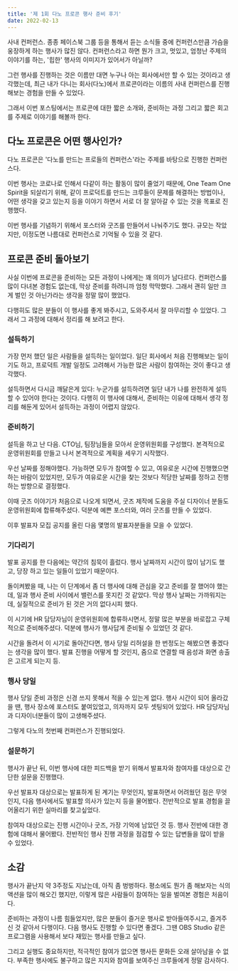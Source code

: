 ```yaml
---
title: '제 1회 다노 프로콘 행사 준비 후기'
date: 2022-02-13
---
```


사내 컨퍼런스. 종종 페이스북 그룹 등을 통해서 듣는 소식들 중에 컨퍼런스만큼 가슴을 웅장하게 하는 행사가 많진 않다. 컨퍼런스라고 하면 뭔가 크고, 멋있고, 엄청난 주제의 이야기를 하는, '힙한' 행사의 이미지가 있어서가 아닐까?

그런 행사를 진행하는 것은 이름만 대면 누구나 아는 회사에서만 할 수 있는 것이라고 생각했는데, 최근 내가 다니는 회사(다노)에서 프로콘이라는 이름의 사내 컨퍼런스를 진행해보는 경험을 만들 수 있었다.

그래서 이번 포스팅에서는 프로콘에 대한 짧은 소개와, 준비하는 과정 그리고 짧은 회고를 주제로 이야기를 해볼까 한다.

## 다노 프로콘은 어떤 행사인가?

다노 프로콘은 '다노를 만드는 프로들의 컨퍼런스'라는 주제를 바탕으로 진행한 컨퍼런스다.

이번 행사는 코로나로 인해서 다같이 하는 활동이 많이 줄었기 때문에, One Team One Spirit을 되살리기 위해, 같이 프로덕트를 만드는 크루들이 문제를 해결하는 방법이나, 어떤 생각을 갖고 있는지 등을 이야기 하면서 서로 더 잘 알아갈 수 있는 것을 목표로 진행했다.

이번 행사를 기념하기 위해서 포스터와 굿즈를 만들어서 나눠주기도 했다. 규모는 작았지만, 이정도면 나름대로 컨퍼런스로 기억될 수 있을 것 같다.

## 프로콘 준비 돌아보기

사실 이번에 프로콘을 준비하는 모든 과정이 나에게는 꽤 의미가 남다르다. 컨퍼런스를 많이 다녀본 경험도 없는데, 막상 준비를 하려니까 엄청 막막했다. 그래서 괜히 일만 크게 벌인 것 아닌가라는 생각을 정말 많이 했었다.

다행히도 많은 분들이 이 행사를 좋게 봐주시고, 도와주셔서 잘 마무리할 수 있었다. 그래서 그 과정에 대해서 정리를 해 보려고 한다.

### 설득하기

가장 먼저 했던 일은 사람들을 설득하는 일이었다. 일단 회사에서 처음 진행해보는 일이기도 하고, 프로덕트 개발 일정도 고려해서 가능한 많은 사람이 참여하는 것이 좋다고 생각했다.

설득하면서 다시금 깨달은게 있다: 누군가를 설득하려면 일단 내가 나를 완전하게 설득할 수 있어야 한다는 것이다. 다행히 이 행사에 대해서, 준비하는 이유에 대해서 생각 정리를 해둔게 있어서 설득하는 과정이 어렵지 않았다.

### 준비하기

설득을 하고 난 다음. CTO님, 팀장님들을 모아서 운영위원회를 구성했다. 본격적으로 운영위원회를 만들고 나서 본격적으로 계획을 세우기 시작했다.

우선 날짜를 정해야했다. 가능하면 모두가 참여할 수 있고, 여유로운 시간에 진행했으면 하는 바람이 있었지만, 모두가 여유로운 시간을 찾는 것보다 적당한 날짜를 정하고 진행하는 방향으로 결정했다.

이때 굿즈 이야기가 처음으로 나오게 되면서, 굿즈 제작에 도움을 주실 디자이너 분들도 운영위원회에 합류해주셨다. 덕분에 예쁜 포스터와, 여러 굿즈를 만들 수 있었다.

이후 발표자 모집 공지를 올린 다음 몇명의 발표자분들을 모을 수 있었다.

### 기다리기

발표 공지를 한 다음에는 약간의 침묵이 흘렀다. 행사 날짜까지 시간이 많이 남기도 했고, 당장 하고 있는 일들이 있었기 때문이다.

돌이켜봤을 때, 나는 이 단계에서 좀 더 행사에 대해 관심을 갖고 준비를 잘 했어야 했는데, 일과 행사 준비 사이에서 밸런스를 못지킨 것 같았다. 막상 행사 날짜는 가까워지는데, 실질적으로 준비가 된 것은 거의 없다시피 했다.

이 시기에 HR 담당자님이 운영위원회에 합류하시면서, 정말 많은 부분을 바로잡고 구체적으로 준비해주셨다. 덕분에 행사가 행사답게 준비될 수 있었던 것 같다.

시간을 돌려서 이 시기로 돌아간다면, 행사 당일 리허설을 한 번정도는 해봤으면 좋겠다는 생각을 많이 했다. 발표 진행을 어떻게 할 것인지, 줌으로 연결할 때 음성과 화면 송출은 고르게 되는지 등.

### 행사 당일

행사 당일 준비 과정은 신경 쓰지 못해서 적을 수 있는게 없다. 행사 시간이 되어 올라갔을 땐, 행사 장소에 포스터도 붙여있었고, 의자까지 모두 셋팅되어 있었다. HR 담당자님과 디자이너분들이 많이 고생해주셨다.

그렇게 다노의 첫번째 컨퍼런스가 진행되었다.

### 설문하기

행사가 끝난 뒤, 이번 행사에 대한 피드백을 받기 위해서 발표자와 참여자를 대상으로 간단한 설문을 진행했다.

우선 발표자 대상으로는 발표하게 된 계기는 무엇인지, 발표하면서 어려웠던 점은 무엇인지, 다음 행사에서도 발표할 의사가 있는지 등을 물어봤다. 전반적으로 발표 경험을 끌어올리기 위한 실마리를 찾고싶었다.

참여자 대상으로는 진행 시간이나 굿즈, 가장 기억에 남았던 것 등. 행사 전반에 대한 경험에 대해서 물어봤다. 전반적인 행사 진행 과정을 점검할 수 있는 답변들을 많이 받을 수 있었다.

## 소감

행사가 끝난지 약 3주정도 지났는데, 아직 좀 벙벙하다. 평소에도 뭔가 좀 해보자는 식의 액션을 많이 해오긴 했지만, 이렇게 많은 사람들이 참여하는 일을 벌여본 경험은 처음이다.

준비하는 과정이 나름 힘들었지만, 많은 분들이 즐거운 행사로 받아들여주시고, 즐겨주신 것 같아서 다행이다. 다음 행사도 진행할 수 있다면 좋겠다. 그땐 OBS Studio 같은 프로그램을 사용해서 보다 재밌는 행사를 만들고 싶다.

그리고 실행도 중요하지만, 적극적인 참여가 없으면 행사든 문화든 오래 살아남을 수 없다. 부족한 행사에도 불구하고 많은 지지와 참여를 보여주신 크루들에게 정말 감사하다.
